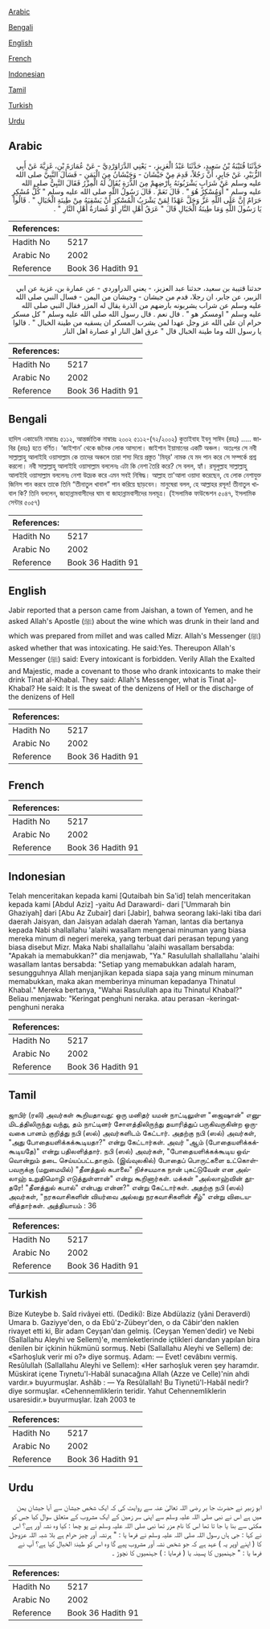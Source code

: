[Arabic](#arabic)

[Bengali](#bengali)

[English](#english)

[French](#french)

[Indonesian](#indonesian)

[Tamil](#tamil)

[Turkish](#turkish)

[Urdu](#urdu)

## Arabic


<div dir="rtl" lang="ar" style={{fontSize:'larger',backgroundColor:'#f8f9fa',padding:20}}>
حَدَّثَنَا قُتَيْبَةُ بْنُ سَعِيدٍ، حَدَّثَنَا عَبْدُ الْعَزِيزِ، - يَعْنِي الدَّرَاوَرْدِيَّ - عَنْ عُمَارَةَ بْنِ، غَزِيَّةَ عَنْ أَبِي الزُّبَيْرِ، عَنْ جَابِرٍ، أَنَّ رَجُلاً، قَدِمَ مِنْ جَيْشَانَ - وَجَيْشَانُ مِنَ الْيَمَنِ - فَسَأَلَ النَّبِيَّ صلى الله عليه وسلم عَنْ شَرَابٍ يَشْرَبُونَهُ بِأَرْضِهِمْ مِنَ الذُّرَةِ يُقَالُ لَهُ الْمِزْرُ فَقَالَ النَّبِيُّ صلى الله عليه وسلم ‏"‏ أَوَمُسْكِرٌ هُوَ ‏"‏ ‏.‏ قَالَ نَعَمْ ‏.‏ قَالَ رَسُولُ اللَّهِ صلى الله عليه وسلم ‏"‏ كُلُّ مُسْكِرٍ حَرَامٌ إِنَّ عَلَى اللَّهِ عَزَّ وَجَلَّ عَهْدًا لِمَنْ يَشْرَبُ الْمُسْكِرَ أَنْ يَسْقِيَهُ مِنْ طِينَةِ الْخَبَالِ ‏"‏ ‏.‏ قَالُوا يَا رَسُولَ اللَّهِ وَمَا طِينَةُ الْخَبَالِ قَالَ ‏"‏ عَرَقُ أَهْلِ النَّارِ أَوْ عُصَارَةُ أَهْلِ النَّارِ ‏"‏ ‏.‏
</div>
<div style={{backgroundColor:'#f8f9fa',padding:20, marginBottom: 10}}><table> <thead> <tr> <th>References:</th> <th></th> </tr> </thead> <tbody><tr><td>Hadith No</td><td>5217</td></tr><tr><td>Arabic No</td><td>2002</td></tr><tr><td>Reference</td><td>Book 36 Hadith 91</td></tr></tbody></table></div>


<div dir="rtl" lang="ar" style={{fontSize:'larger',backgroundColor:'#f8f9fa',padding:20}}>
حدثنا قتيبة بن سعيد، حدثنا عبد العزيز، - يعني الدراوردي - عن عمارة بن، غزية عن ابي الزبير، عن جابر، ان رجلا، قدم من جيشان - وجيشان من اليمن - فسال النبي صلى الله عليه وسلم عن شراب يشربونه بارضهم من الذرة يقال له المزر فقال النبي صلى الله عليه وسلم " اومسكر هو " . قال نعم . قال رسول الله صلى الله عليه وسلم " كل مسكر حرام ان على الله عز وجل عهدا لمن يشرب المسكر ان يسقيه من طينة الخبال " . قالوا يا رسول الله وما طينة الخبال قال " عرق اهل النار او عصارة اهل النار
</div>
<div style={{backgroundColor:'#f8f9fa',padding:20, marginBottom: 10}}><table> <thead> <tr> <th>References:</th> <th></th> </tr> </thead> <tbody><tr><td>Hadith No</td><td>5217</td></tr><tr><td>Arabic No</td><td>2002</td></tr><tr><td>Reference</td><td>Book 36 Hadith 91</td></tr></tbody></table></div>

## Bengali


<div dir="ltr" lang="bn" style={{fontSize:'larger',backgroundColor:'#f8f9fa',padding:20}}>
হাদিস একাডেমি নাম্বারঃ ৫১১২, আন্তর্জাতিক নাম্বারঃ ২০০২ ৫১১২-(৭২/২০০২) কুতাইবাহ ইবনু সাঈদ (রহঃ) ..... জাবির (রহঃ) হতে বর্ণিত। ‘জাইশান’ থেকে জনৈক লোক আসলো। জাইশান ইয়ামানের একটি অঞ্চল। অতঃপর সে নবী সাল্লাল্লাহু আলাইহি ওয়াসাল্লাম কে তাদের অঞ্চলে তারা শস্য দিয়ে প্রস্তুত 'মিয্‌র' নামক যে মদ পান করে সে সম্পর্কে প্রশ্ন করলো। নবী সাল্লাল্লাহু আলাইহি ওয়াসাল্লাম বললেনঃ এটা কি নেশা তৈরি করে? সে বলল, হ্যাঁ। রসূলুল্লাহ সাল্লাল্লাহু আলাইহি ওয়াসাল্লাম বললেনঃ নেশা উদ্রেক করে এমন সবই নিষিদ্ধ। আল্লাহ তা'আলা ওয়াদা করেছেন, যে লোক নেশাযুক্ত জিনিস পান করবে তাকে তিনি “তীনাতুল খাবাল” পান করিয়ে ছাড়বেন। মানুষেরা বলল, হে আল্লাহর রসূল! তীনাতুল খাবাল কি? তিনি বললেন, জাহান্নামবাসীদের ঘাম বা জাহান্নামবাসীদের মলমূত্র। (ইসলামিক ফাউন্ডেশন ৫০৪৭, ইসলামিক সেন্টার ৫০৫৭)
</div>
<div style={{backgroundColor:'#f8f9fa',padding:20, marginBottom: 10}}><table> <thead> <tr> <th>References:</th> <th></th> </tr> </thead> <tbody><tr><td>Hadith No</td><td>5217</td></tr><tr><td>Arabic No</td><td>2002</td></tr><tr><td>Reference</td><td>Book 36 Hadith 91</td></tr></tbody></table></div>

## English


<div dir="ltr" lang="en" style={{fontSize:'larger',backgroundColor:'#f8f9fa',padding:20}}>
Jabir reported that a person came from Jaishan, a town of Yemen, and he asked Allah's Apostle (ﷺ) about the wine which was drunk in their land and which was prepared from millet and was called Mizr. Allah's Messenger (ﷺ) asked whether that was intoxicating. He said:Yes. Thereupon Allah's Messenger (ﷺ) said: Every intoxicant is forbidden. Verily Allah the Exalted and Majestic, made a covenant to those who drank intoxicants to make their drink Tinat al-Khabal. They said: Allah's Messenger, what is Tinat a]-Khabal? He said: It is the sweat of the denizens of Hell or the discharge of the denizens of Hell
</div>
<div style={{backgroundColor:'#f8f9fa',padding:20, marginBottom: 10}}><table> <thead> <tr> <th>References:</th> <th></th> </tr> </thead> <tbody><tr><td>Hadith No</td><td>5217</td></tr><tr><td>Arabic No</td><td>2002</td></tr><tr><td>Reference</td><td>Book 36 Hadith 91</td></tr></tbody></table></div>

## French


<div dir="ltr" lang="fr" style={{fontSize:'larger',backgroundColor:'#f8f9fa',padding:20}}>

</div>
<div style={{backgroundColor:'#f8f9fa',padding:20, marginBottom: 10}}><table> <thead> <tr> <th>References:</th> <th></th> </tr> </thead> <tbody><tr><td>Hadith No</td><td>5217</td></tr><tr><td>Arabic No</td><td>2002</td></tr><tr><td>Reference</td><td>Book 36 Hadith 91</td></tr></tbody></table></div>

## Indonesian


<div dir="ltr" lang="id" style={{fontSize:'larger',backgroundColor:'#f8f9fa',padding:20}}>
Telah menceritakan kepada kami [Qutaibah bin Sa'id] telah menceritakan kepada kami [Abdul Aziz] -yaitu Ad Darawardi- dari ['Ummarah bin Ghaziyah] dari [Abu Az Zubair] dari [Jabir], bahwa seorang laki-laki tiba dari daerah Jaisyan, dan Jaisyan adalah daerah Yaman, lantas dia bertanya kepada Nabi shallallahu 'alaihi wasallam mengenai minuman yang biasa mereka minum di negeri mereka, yang terbuat dari perasan tepung yang biasa disebut Mizr. Maka Nabi shallallahu 'alaihi wasallam bersabda: "Apakah ia memabukkan?" dia menjawab, "Ya." Rasulullah shallallahu 'alaihi wasallam lantas bersabda: "Setiap yang memabukkan adalah haram, sesungguhnya Allah menjanjikan kepada siapa saja yang minum minuman memabukkan, maka akan memberinya minuman kepadanya Thinatul Khabal." Mereka bertanya, "Wahai Rasulullah apa itu Thinatul Khabal?" Beliau menjawab: "Keringat penghuni neraka. atau perasan -keringat- penghuni neraka
</div>
<div style={{backgroundColor:'#f8f9fa',padding:20, marginBottom: 10}}><table> <thead> <tr> <th>References:</th> <th></th> </tr> </thead> <tbody><tr><td>Hadith No</td><td>5217</td></tr><tr><td>Arabic No</td><td>2002</td></tr><tr><td>Reference</td><td>Book 36 Hadith 91</td></tr></tbody></table></div>

## Tamil


<div dir="ltr" lang="ta" style={{fontSize:'larger',backgroundColor:'#f8f9fa',padding:20}}>
ஜாபிர் (ரலி) அவர்கள் கூறியதாவது: ஒரு மனிதர் யமன் நாட்டிலுள்ள "ஜைஷான்" எனுமிடத்திலிருந்து வந்து, தம் நாட்டினர் சோளத்திலிருந்து தயாரித்துப் பருகிவருகின்ற ஒருவகை பானம் குறித்து நபி (ஸல்) அவர்களிடம் கேட்டார். அதற்கு நபி (ஸல்) அவர்கள், "அது போதையளிக்கக்கூடியதா?" என்று கேட்டார்கள். அவர் "ஆம் (போதையளிக்கக்கூடியதே)" என்று பதிலளித்தார். நபி (ஸல்) அவர்கள், "போதையளிக்கக்கூடிய ஒவ்வொன்றும் தடை செய்யப்பட்டதாகும். (இவ்வுலகில்) போதைப் பொருட்களை உட்கொள்பவருக்கு (மறுமையில்) "தீனத்துல் கபாலை" நிச்சயமாக நான் புகட்டுவேன் என அல்லாஹ் உறுதிமொழி எடுத்துள்ளான்" என்று கூறினார்கள். மக்கள் "அல்லாஹ்வின் தூதரே! "தீனத்துல் கபால்" என்பது என்ன?" என்று கேட்டார்கள். அதற்கு நபி (ஸல்) அவர்கள், "நரகவாசிகளின் வியர்வை அல்லது நரகவாசிகளின் சீழ்" என்று விடையளித்தார்கள். அத்தியாயம் : 36
</div>
<div style={{backgroundColor:'#f8f9fa',padding:20, marginBottom: 10}}><table> <thead> <tr> <th>References:</th> <th></th> </tr> </thead> <tbody><tr><td>Hadith No</td><td>5217</td></tr><tr><td>Arabic No</td><td>2002</td></tr><tr><td>Reference</td><td>Book 36 Hadith 91</td></tr></tbody></table></div>

## Turkish


<div dir="ltr" lang="tr" style={{fontSize:'larger',backgroundColor:'#f8f9fa',padding:20}}>
Bize Kuteybe b. Saîd rivâyei etti. (Dediki): Bize Abdülaziz (yâni Deraverdi) Umara b. Gaziyye'den, o da Ebû'z-Zübeyr'den, o da Câbir'den naklen rivayet etti ki, Bir adam Ceyşan'dan gelmiş. (Ceyşan Yemen'dedir) ve Nebi (Sallallahu Aleyhi ve Sellem)'e, memleketlerinde içtikleri darıdan yapılan bira denilen bir içkinin hükmünü sormuş. Nebi (Sallallahu Aleyhi ve Sellem) de: «Sarhoşluk verir mi o?» diye sormuş. Adam: — Evet! cevâbını vermiş. Resûlullah (Sallallahu Aleyhi ve Sellem): «Her sarhoşluk veren şey haramdır. Müskirat içene Tıynetu'l-Habâl sunacağına Allah (Azze ve Celle)'nin ahdi vardır.» buyurmuşlar. Ashâb : — Ya Resûlallah! Bu Tiynetü'l-Habâl nedir? diye sormuşlar. «Cehennemliklerin teridir. Yahut Cehennemliklerin usaresidir.» buyurmuşlar. İzah 2003 te
</div>
<div style={{backgroundColor:'#f8f9fa',padding:20, marginBottom: 10}}><table> <thead> <tr> <th>References:</th> <th></th> </tr> </thead> <tbody><tr><td>Hadith No</td><td>5217</td></tr><tr><td>Arabic No</td><td>2002</td></tr><tr><td>Reference</td><td>Book 36 Hadith 91</td></tr></tbody></table></div>

## Urdu


<div dir="rtl" lang="ur" style={{fontSize:'larger',backgroundColor:'#f8f9fa',padding:20}}>
ابو زبیر نے حضرت جا بر رضی اللہ تعالیٰ عنہ سے روایت کی کہ ایک شخص جیشان سے آیا جیشان یمن میں ہے اس نے نبی صلی اللہ علیہ وسلم سے اپنی سر زمین کے ایک مشروب کے متعلق سوال کیا جس کو مکئی سے بنا یا جا تا تھا اس کا نام مزر تھا نبی صلی اللہ علیہ وسلم نے پو چھا : کیا وہ نشہ آور ہے؟ اس نے کہا : جی ہاں رسول اللہ صلی اللہ علیہ وسلم نے فرما یا : " ہرنشہ آور چیز حرام ہے بلا شبہ اللہ عزوجل کا ( اپنے اوپر یہ ) عہد ہے کہ جو شخص نشہ آور مشروب پیے گا وہ اس کو طینۃ الخبال کیا ہے؟ آپ نے فرما یا : " جہنمیوں کا پسینہ یا ( فرمایا : ) جہنمیوں کا نچوڑ ۔
</div>
<div style={{backgroundColor:'#f8f9fa',padding:20, marginBottom: 10}}><table> <thead> <tr> <th>References:</th> <th></th> </tr> </thead> <tbody><tr><td>Hadith No</td><td>5217</td></tr><tr><td>Arabic No</td><td>2002</td></tr><tr><td>Reference</td><td>Book 36 Hadith 91</td></tr></tbody></table></div>